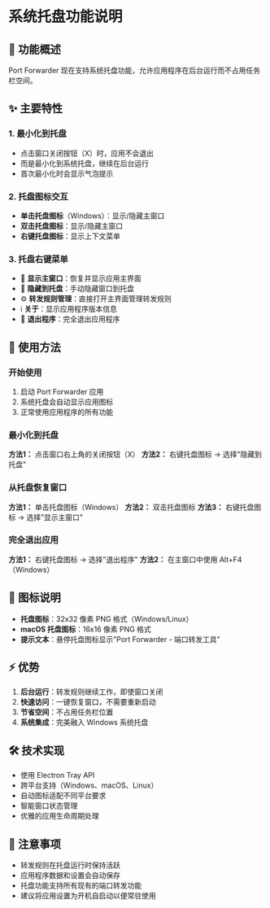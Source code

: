 # 系统托盘功能说明

## 🎯 功能概述

Port Forwarder 现在支持系统托盘功能，允许应用程序在后台运行而不占用任务栏空间。

## ✨ 主要特性

### 1. **最小化到托盘**
- 点击窗口关闭按钮（X）时，应用不会退出
- 而是最小化到系统托盘，继续在后台运行
- 首次最小化时会显示气泡提示

### 2. **托盘图标交互**
- **单击托盘图标**（Windows）：显示/隐藏主窗口
- **双击托盘图标**：显示/隐藏主窗口
- **右键托盘图标**：显示上下文菜单

### 3. **托盘右键菜单**
- 📖 **显示主窗口**：恢复并显示应用主界面
- 🔽 **隐藏到托盘**：手动隐藏窗口到托盘
- ⚙️ **转发规则管理**：直接打开主界面管理转发规则
- ℹ️ **关于**：显示应用程序版本信息
- 🚪 **退出程序**：完全退出应用程序

## 🔧 使用方法

### 开始使用
1. 启动 Port Forwarder 应用
2. 系统托盘会自动显示应用图标
3. 正常使用应用程序的所有功能

### 最小化到托盘
**方法1：** 点击窗口右上角的关闭按钮（X）
**方法2：** 右键托盘图标 → 选择"隐藏到托盘"

### 从托盘恢复窗口
**方法1：** 单击托盘图标（Windows）
**方法2：** 双击托盘图标
**方法3：** 右键托盘图标 → 选择"显示主窗口"

### 完全退出应用
**方法1：** 右键托盘图标 → 选择"退出程序"
**方法2：** 在主窗口中使用 Alt+F4（Windows）

## 🎨 图标说明

- **托盘图标**：32x32 像素 PNG 格式（Windows/Linux）
- **macOS 托盘图标**：16x16 像素 PNG 格式
- **提示文本**：悬停托盘图标显示"Port Forwarder - 端口转发工具"

## ⚡ 优势

1. **后台运行**：转发规则继续工作，即使窗口关闭
2. **快速访问**：一键恢复窗口，不需要重新启动
3. **节省空间**：不占用任务栏位置
4. **系统集成**：完美融入 Windows 系统托盘

## 🛠️ 技术实现

- 使用 Electron Tray API
- 跨平台支持（Windows、macOS、Linux）
- 自动图标适配不同平台要求
- 智能窗口状态管理
- 优雅的应用生命周期处理

## 📝 注意事项

- 转发规则在托盘运行时保持活跃
- 应用程序数据和设置会自动保存
- 托盘功能支持所有现有的端口转发功能
- 建议将应用设置为开机自启动以便常驻使用
